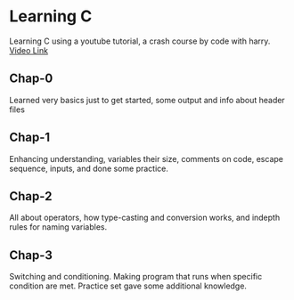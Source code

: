 # Learning C
Learning C using a youtube tutorial, a crash course by code with harry.
<a href="https://www.youtube.com/watch?v=aZb0iu4uGwA">Video Link</a>

## Chap-0
Learned very basics just to get started, some output and info about header files

## Chap-1
Enhancing understanding, variables their size, comments on code, escape sequence, inputs, and done some practice.

## Chap-2
All about operators, how type-casting and conversion works, and indepth rules for naming variables.

## Chap-3
Switching and conditioning. Making program that runs when specific condition are met.
Practice set gave some additional knowledge.